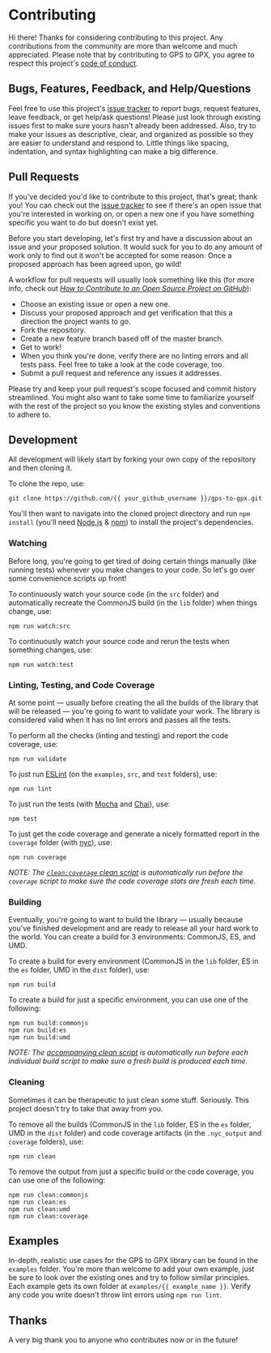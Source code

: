 # Contributing

Hi there! Thanks for considering contributing to this project. Any contributions from the community are more than welcome and much appreciated. Please note that by contributing to GPS to GPX, you agree to respect this project's [code of conduct](CODE_OF_CONDUCT.md).

## Bugs, Features, Feedback, and Help/Questions

Feel free to use this project's [issue tracker](https://github.com/pdhoopr/gps-to-gpx/issues) to report bugs, request features, leave feedback, or get help/ask questions! Please just look through existing issues first to make sure yours hasn't already been addressed. Also, try to make your issues as descriptive, clear, and organized as possible so they are easier to understand and respond to. Little things like spacing, indentation, and syntax highlighting can make a big difference.

## Pull Requests

If you've decided you'd like to contribute to this project, that's great; thank you! You can check out the [issue tracker](https://github.com/pdhoopr/gps-to-gpx/issues) to see if there's an open issue that you're interested in working on, or open a new one if you have something specific you want to do but doesn't exist yet.

Before you start developing, let's first try and have a discussion about an issue and your proposed solution. It would suck for you to do any amount of work only to find out it won't be accepted for some reason. Once a proposed approach has been agreed upon, go wild!

A workflow for pull requests will usually look something like this (for more info, check out [*How to Contribute to an Open Source Project on GitHub*](https://egghead.io/courses/how-to-contribute-to-an-open-source-project-on-github)):

- Choose an existing issue or open a new one.
- Discuss your proposed approach and get verification that this a direction the project wants to go.
- Fork the repository.
- Create a new feature branch based off of the master branch.
- Get to work!
- When you think you're done, verify there are no linting errors and all tests pass. Feel free to take a look at the code coverage, too.
- Submit a pull request and reference any issues it addresses.

Please try and keep your pull request's scope focused and commit history streamlined. You might also want to take some time to familiarize yourself with the rest of the project so you know the existing styles and conventions to adhere to.

## Development

All development will likely start by forking your own copy of the repository and then cloning it.

To clone the repo, use:

```
git clone https://github.com/{{ your_github_username }}/gps-to-gpx.git
```

You'll then want to navigate into the cloned project directory and run `npm install` (you'll need [Node.js](https://nodejs.org/en/) & [npm](https://www.npmjs.com/)) to install the project's dependencies.

### Watching

Before long, you're going to get tired of doing certain things manually (like running tests) whenever you make changes to your code. So let's go over some convenience scripts up front!

To continuously watch your source code (in the `src` folder) and automatically recreate the CommonJS build (in the `lib` folder) when things change, use:

```
npm run watch:src
```

To continuously watch your source code and rerun the tests when something changes, use:

```
npm run watch:test
```

### Linting, Testing, and Code Coverage

At some point &#8212; usually before creating the all the builds of the library that will be released &#8212; you're going to want to validate your work. The library is considered valid when it has no lint errors and passes all the tests.

To perform all the checks (linting and testing) and report the code coverage, use:

```
npm run validate
```

To just run [ESLint](http://eslint.org/) (on the `examples`, `src`, and `test` folders), use:

```
npm run lint
```

To just run the tests (with [Mocha](https://mochajs.org/) and [Chai](http://chaijs.com/)), use:

```
npm test
```

To just get the code coverage and generate a nicely formatted report in the `coverage` folder (with [nyc](https://github.com/istanbuljs/nyc)), use:

```
npm run coverage
```

*NOTE: The [`clean:coverage` clean script](#cleaning) is automatically run before the `coverage` script to make sure the code coverage stats are fresh each time.*

### Building

Eventually, you're going to want to build the library &#8212; usually because you've finished development and are ready to release all your hard work to the world. You can create a build for 3 environments: CommonJS, ES, and UMD.

To create a build for every environment (CommonJS in the `lib` folder, ES in the `es` folder, UMD in the `dist` folder), use:

```
npm run build
```

To create a build for just a specific environment, you can use one of the following:

```
npm run build:commonjs
npm run build:es
npm run build:umd
```

*NOTE: The [accompanying clean script](#cleaning) is automatically run before each individual build script to make sure a fresh build is produced each time.*

### Cleaning

Sometimes it can be therapeutic to just clean some stuff. Seriously. This project doesn't try to take that away from you.

To remove all the builds (CommonJS in the `lib` folder, ES in the `es` folder, UMD in the `dist` folder) and code coverage artifacts (in the `.nyc_output` and `coverage` folders), use:

```
npm run clean
```

To remove the output from just a specific build or the code coverage, you can use one of the following:

```
npm run clean:commonjs
npm run clean:es
npm run clean:umd
npm run clean:coverage
```

## Examples

In-depth, realistic use cases for the GPS to GPX library can be found in the `examples` folder. You're more than welcome to add your own example, just be sure to look over the existing ones and try to follow similar principles. Each example gets its own folder at `examples/{{ example_name }}`. Verify any code you write doesn't throw lint errors using `npm run lint`.

## Thanks

A very big thank you to anyone who contributes now or in the future!
